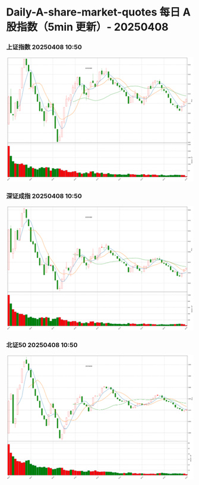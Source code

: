 
# Daily-A-share-market-quotes 每日 A 股指数（5min 更新）- 20250408

### 上证指数 20250408 10:50
![](./fig/2025/4/20250408-sh000001.png)

### 深证成指 20250408 10:50
![](./fig/2025/4/20250408-sz399001.png)

### 北证50 20250408 10:50
![](./fig/2025/4/20250408-bj899050.png)
